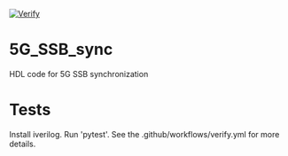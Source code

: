 [![Verify](https://github.com/catkira/5G_SSB_sync/actions/workflows/verify.yml/badge.svg)](https://github.com/catkira/5G_SSB_sync/actions/workflows/verify.yml)

# 5G_SSB_sync
HDL code for 5G SSB synchronization


# Tests
Install iverilog.
Run 'pytest'.
See the .github/workflows/verify.yml for more details.

